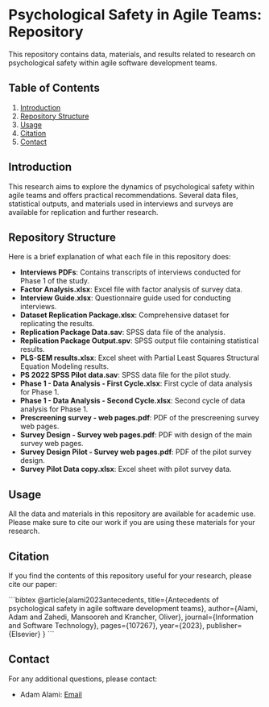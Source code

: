 # Psychological Safety in Agile Teams: Repository

This repository contains data, materials, and results related to research on psychological safety within agile software development teams.

## Table of Contents

1. [Introduction](#Introduction)
2. [Repository Structure](#Repository-Structure)
3. [Usage](#Usage)
4. [Citation](#Citation)
5. [Contact](#Contact)

## Introduction

This research aims to explore the dynamics of psychological safety within agile teams and offers practical recommendations. Several data files, statistical outputs, and materials used in interviews and surveys are available for replication and further research.

## Repository Structure

Here is a brief explanation of what each file in this repository does:

- **Interviews PDFs**: Contains transcripts of interviews conducted for Phase 1 of the study.
- **Factor Analysis.xlsx**: Excel file with factor analysis of survey data.
- **Interview Guide.xlsx**: Questionnaire guide used for conducting interviews.
- **Dataset Replication Package.xlsx**: Comprehensive dataset for replicating the results.
- **Replication Package Data.sav**: SPSS data file of the analysis.
- **Replication Package Output.spv**: SPSS output file containing statistical results.
- **PLS-SEM results.xlsx**: Excel sheet with Partial Least Squares Structural Equation Modeling results.
- **PS 2022 SPSS Pilot data.sav**: SPSS data file for the pilot study.
- **Phase 1 - Data Analysis - First Cycle.xlsx**: First cycle of data analysis for Phase 1.
- **Phase 1 - Data Analysis - Second Cycle.xlsx**: Second cycle of data analysis for Phase 1.
- **Prescreening survey - web pages.pdf**: PDF of the prescreening survey web pages.
- **Survey Design - Survey web pages.pdf**: PDF with design of the main survey web pages.
- **Survey Design Pilot - Survey web pages.pdf**: PDF of the pilot survey design.
- **Survey Pilot Data copy.xlsx**: Excel sheet with pilot survey data.

## Usage

All the data and materials in this repository are available for academic use. Please make sure to cite our work if you are using these materials for your research.

## Citation

If you find the contents of this repository useful for your research, please cite our paper:

\```bibtex
@article{alami2023antecedents,
  title={Antecedents of psychological safety in agile software development teams},
  author={Alami, Adam and Zahedi, Mansooreh and Krancher, Oliver},
  journal={Information and Software Technology},
  pages={107267},
  year={2023},
  publisher={Elsevier}
}
\```

## Contact

For any additional questions, please contact:

- Adam Alami: [Email](mailto:adal@cs.aau.dk)
